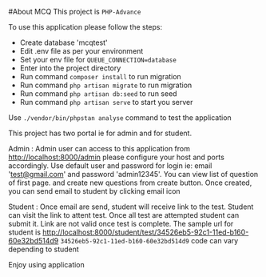 #About MCQ
This project is `PHP-Advance`

To use this application please follow the steps:

-   Create database 'mcqtest'
-   Edit .env file as per your environment
-   Set your env file for `QUEUE_CONNECTION=database`
-   Enter into the project directory
-   Run command `composer install` to run migration
-   Run command `php artisan migrate` to run migration
-   Run command `php artisan db:seed` to run seed
-   Run command `php artisan serve` to start you server

Use `./vendor/bin/phpstan analyse` command to test the application

This project has two portal ie for admin and for student.

Admin :
Admin user can access to this application from [http://localhost:8000/admin](http://localhost:8000/admin)
please configure your host and ports accordingly. Use default user and password for login ie: email 'test@gmail.com' and password 'admin12345'.
You can view list of question of first page. and create new questions from create button.
Once created, you can send email to student by clicking email icon

Student :
Once email are send, student will receive link to the test.
Student can visit the link to attent test. Once all test are attempted student can submit it.
Link are not valid once test is complete.
The sample url for student is [http://localhost:8000/student/test/34526eb5-92c1-11ed-b160-60e32bd514d9](http://localhost:8000/student/test/34526eb5-92c1-11ed-b160-60e32bd514d9)
`34526eb5-92c1-11ed-b160-60e32bd514d9` code can vary depending to student

Enjoy using application
